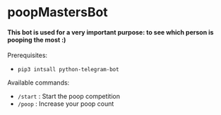 # poopMastersBot

#### This bot is used for a very important purpose: to see which person is pooping the most :) 

Prerequisites:
* `pip3 intsall python-telegram-bot`


Available commands:
* `/start` : Start the poop competition
* `/poop` : Increase your poop count
